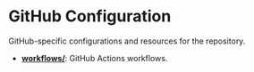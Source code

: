 # GitHub Configuration

GitHub-specific configurations and resources for the repository.

- [**workflows/**](workflows/README.md): GitHub Actions workflows.
